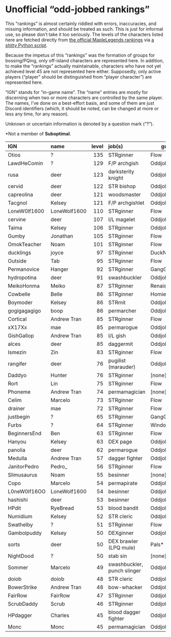 # Unofficial “odd-jobbed rankings”

This “rankings” is almost certainly riddled with errors, inaccuracies, and
missing information, and should be treated as such. This is just for informal
use, so please don’t take it too seriously. The levels of the characters listed
here are fetched directly from [the official MapleLegends
rankings](https://maplelegends.com/ranking/all) via [a shitty Python
script](https://codeberg.org/oddjobs/odd-jobbed_rankings/src/branch/master/update.py).

Because the impetus of this “rankings” was the formation of groups for
bossing/PQing, only off-island characters are represented here. In addition, to
make the “rankings” actually maintainable, characters who have not yet achieved
level 45 are not represented here either. Supposedly, only active players
(“player” should be distinguished from “player character”) are represented
here.

“IGN” stands for “in-game name”. The “name” entries are mostly for discerning
when two or more characters are controlled by the same player. The names, I’ve
done on a best-effort basis, and some of them are just Discord identifiers
(which, it should be noted, can be changed at more or less any time, for any
reason).

Unknown or uncertain information is denoted by a question mark (“?”).

\*Not a member of <b>Suboptimal</b>.

| IGN        | name         | level | job(s)                 | guild         |
| :--------- | :----------- | ----: | :--------------------- | ------------- |
| Otios | ? | 135 | STRginner | Flow |
| LawdHeComin | ? | 129 | F/P archgish | Oddjobs |
| rusa | deer | 123 | darksterity knight | Oddjobs |
| cervid | deer | 122 | STR bishop | Oddjobs |
| capreolina | deer | 121 | woodsmaster | Oddjobs |
| Tacgnol | Kelsey | 121 | F/P archgishlet | Oddjobs |
| LoneW0lf1600 | LoneWolf1600 | 110 | STRginner | Flow |
| cervine | deer | 107 | I/L magelet | Oddjobs |
| Taima | Kelsey | 106 | STRginner | Oddjobs |
| Gumby | Jonathan | 105 | STRginner | Flow |
| OmokTeacher | Noam | 101 | STRginner | Flow |
| ducklings | joyce | 97 | STRginner | DuckNation\* |
| Outside | Tab | 95 | STRginner | Flow |
| Permanovice | Hanger | 92 | STRginner | GangGang\* |
| hydropotina | deer | 91 | swashbuckler | Oddjobs |
| MeikoHonma | Meiko | 87 | STRginner | Renaissance\* |
| Cowbelle | Belle | 86 | STRginner | Homies\* |
| Boymoder | Kelsey | 86 | STRmit | Oddjobs |
| gogigagagigo | boop | 86 | permarcher | Oddjobs |
| Cortical | Andrew Tran | 85 | STRginner | Flow |
| xX17Xx | mae | 85 | permarogue | Oddjobs |
| GishGallop | Andrew Tran | 85 | I/L gish | Oddjobs |
| alces | deer | 85 | daggermit | Oddjobs |
| Ismezin | Zin | 83 | STRginner | Flow |
| rangifer | deer | 76 | pugilist (marauder) | Oddjobs |
| Daddyo | Hunter | 76 | STRginner | \[none\]\* |
| Rort | Lin | 75 | STRginner | Flow |
| Phoneme | Andrew Tran | 74 | permamagician | \[none\]\* |
| Celim | Marcelo | 73 | STRginner | Flow |
| drainer | mae | 72 | STRginner | Flow |
| justbegin | ? | 65 | STRginner | GangGang\* |
| Furbs | ? | 64 | STRginner | WindowsXP\* |
| BeginnersEnd | Ben | 63 | STRginner | Flow |
| Hanyou | Kelsey | 63 | DEX page | Oddjobs |
| panolia | deer | 62 | permarogue | Oddjobs |
| Medulla | Andrew Tran | 57 | dagger fighter | Oddjobs |
| JanitorPedro | Pedro\_ | 56 | STRginner | Flow |
| Slimusaurus | Noam | 55 | besinner | \[none\]\* |
| Copo | Marcelo | 54 | permapirate | Oddjobs |
| L0neW0lf16OO | LoneWolf1600 | 54 | besinner | Oddjobs |
| hashishi | deer | 53 | besinner | Oddjobs |
| HPdit | RyeBread | 53 | blood bandit | Oddjobs |
| Numidium | Kelsey | 52 | STR cleric | Oddjobs |
| Swathelby | ? | 51 | STRginner | Flow |
| Gambolpuddy | Kelsey | 50 | DEXginner | Oddjobs |
| sorts | deer | 50 | DEX brawler (LPQ mule) | Pals\* |
| NightDood | ? | 50 | stab sin | \[none\]\* |
| Sommer | Marcelo | 49 | swashbuckler, punch slinger | Oddjobs |
| doiob | doiob | 48 | STR cleric | Oddjobs |
| BowerStrike | Andrew Tran | 48 | bow-whacker | Oddjobs |
| FairRow | FairRow | 47 | STRginner | Oddjobs |
| ScrubDaddy | Scrub | 46 | STRginner | Oddjobs |
| HPdagger | Charles | 45 | blood dagger fighter | Oddjobs |
| Monc | Monc | 45 | permamagician | Oddjobs |
